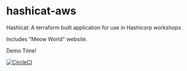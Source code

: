# hashicat-aws
Hashicat: A terraform built application for use in Hashicorp workshops

Includes "Meow World" website.

Demo Time!

[![CircleCI](https://circleci.com/gh/hashicorp/hashicat-aws.svg?style=svg)](https://circleci.com/gh/hashicorp/hashicat-aws)

